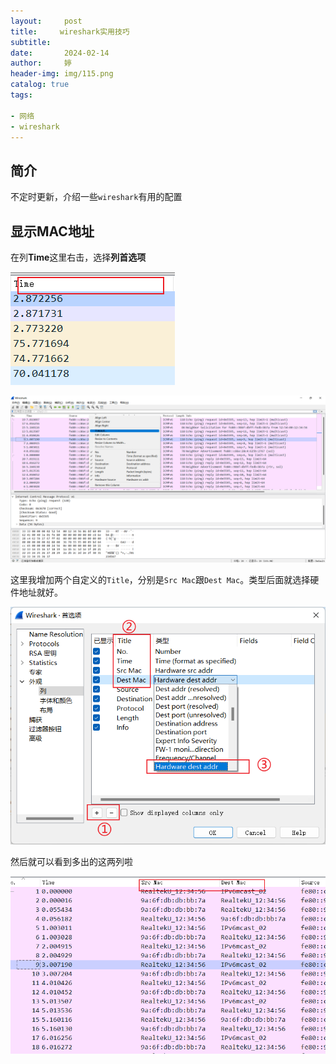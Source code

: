 ```yaml
---
layout:     post   				   
title:     wireshark实用技巧			
subtitle:  
date:       2024-02-14				
author:     婷                               
header-img: img/115.png 	
catalog: true 						
tags:								

- 网络
- wireshark
---
```




## 简介

不定时更新，介绍一些`wireshark`有用的配置



## 显示MAC地址

在列**Time**这里右击，选择**列首选项**

![image-20240214170500092](https://raw.githubusercontent.com/copyright1999/image-typora-markdown/main/wireshark/image-20240214170500092.png)



![image-20240214150628935](https://raw.githubusercontent.com/copyright1999/image-typora-markdown/main/wireshark/image-20240214150628935.png)



这里我增加两个自定义的`Title`，分别是`Src Mac`跟`Dest Mac`。类型后面就选择硬件地址就好。

![image-20240214170734965](https://raw.githubusercontent.com/copyright1999/image-typora-markdown/main/wireshark/image-20240214170734965.png)



然后就可以看到多出的这两列啦

![image-20240214150736680](https://raw.githubusercontent.com/copyright1999/image-typora-markdown/main/wireshark/image-20240214150736680.png)



